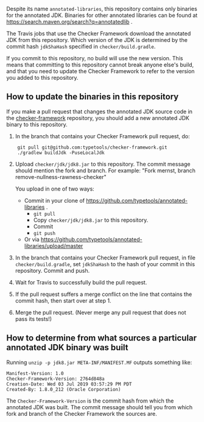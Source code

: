 Despite its name `annotated-libraries`, this repository contains only
binaries for the annotated JDK.  Binaries for other annotated libraries can
be found at https://search.maven.org/search?q=annotatedlib .

The Travis jobs that use the Checker Framework download the annotated JDK from
this repository.  Which version of the JDK is determined by the commit hash
`jdkShaHash` specified in `checker/build.gradle`.

If you commit to this repository, no build will use the new version.
This means that committing to this repository cannot break anyone else's
build, and that you need to update the Checker Framework to refer to the
version you added to this repository.


## How to update the binaries in this repository

If you make a pull request that changes the annotated JDK source code in
the [checker-framework](https://github.com/typetools/checker-framework)
repository, you should add a new annotated JDK binary to this repository.

1. In the branch that contains your Checker Framework pull request, do:
````
    git pull git@github.com:typetools/checker-framework.git
    ./gradlew buildJdk -PuseLocalJdk
````

2. Upload `checker/jdk/jdk8.jar` to this repository.
   The commit message should mention the fork and branch.
   For example: "Fork mernst, branch remove-nullness-rawness-checker"

   You upload in one of two ways:
   * Commit in your clone of https://github.com/typetools/annotated-libraries .
     * `git pull`
     * Copy `checker/jdk/jdk8.jar` to this repository.
     * Commit
     * `git push`
   * Or via https://github.com/typetools/annotated-libraries/upload/master

3. In the branch that contains your Checker Framework pull request,
in file `checker/build.gradle`, set `jdkShaHash` to the hash of your
commit in this repository.  Commit and push.

4. Wait for Travis to successfully build the pull request.

5. If the pull request suffers a merge conflict on the line that contains
the commit hash, then start over at step 1.

6. Merge the pull request.  (Never merge any pull request that does not
pass its tests!)


## How to determine from what sources a particular annotated JDK binary was built

Running `unzip -p jdk8.jar META-INF/MANIFEST.MF` outputs something like:

````
Manifest-Version: 1.0
Checker-Framework-Version: 2764d848a
Creation-Date: Wed 03 Jul 2019 03:57:29 PM PDT
Created-By: 1.8.0_212 (Oracle Corporation)
````

The `Checker-Framework-Version` is the commit hash from which the annotated JDK was built.
The commit message should tell you from which fork and branch of the Checker Framework
the sources are.
